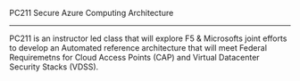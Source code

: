 PC211 Secure Azure Computing Architecture
*****************************************

PC211 is an instructor led class that will explore F5 & Microsofts joint efforts to develop an Automated reference architecture that will meet Federal Requiremetns for Cloud Access Points (CAP) and Virtual Datacenter Security Stacks (VDSS).





